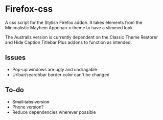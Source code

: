 Firefox-css
===========
A css script for the Stylish Firefox addon. It takes elements from the Minimalistic Mayhem Appchan-x theme to have a slimmed look.

The Australis version is currently dependent on the Classic Theme Restorer and Hide Caption Titlebar Plus addons to function as intended.

Issues
-----------
* Pop-up windows are ugly and undragable
* Urlbar/searchbar border color can't be changed

To-do
-----------
* <s>Small tabs version</s>
* Phone version?
* Reduce dependencies wherever possible
